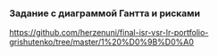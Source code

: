 ### Задание с диаграммой Гантта и рисками 

https://github.com/herzenuni/final-isr-vsr-lr-portfolio-grishutenko/tree/master/1%20%D0%9B%D0%A0